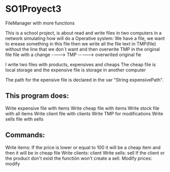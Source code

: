 # SO1Proyect3
FileManager with more functions

This is a school project, is about read and write files in two computers in a network simulating how will do a Operative system:
  We have a file, we want to erease something in this file then we write all the file text in TMP(file) without the line that we don´t want and 
  then overwrite TMP in the original file
  file with a change ----> TMP -----> overwrited original fie

I write two files with products, expensives and cheaps
The cheap file is local storage and the expensive file is storage in another computer

The path for the epensive file is declared in the  var "String expensivePath".

## This program does:
  Write expensive file with items
  Write cheap file with items
  Write stock file with all items
  Write client file with clients
  Write TMP for modifications
  Write sells file with sells
  
## Commands:
  Write items:
    <itemId> <itemName> <itemPrice> If the price is lower or equal to 100 it will be a cheap item and then it will be in cheap file
  Write clients:
    client <clientId> <clientName>
  Write sells:
    sell <clientId> <productId> <chantity> If the client or the product don't exist the functión won't create a sell.
  Modify prices:
    modify <productName> <newPrice>    
  


